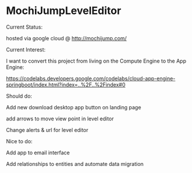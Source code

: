 # MochiJumpLevelEditor

Current Status:

hosted via google cloud @ http://mochijump.com/

Current Interest:

I want to convert this project from living on the Compute Engine to the App Engine:

https://codelabs.developers.google.com/codelabs/cloud-app-engine-springboot/index.html?index=..%2F..%2Findex#0


Should do:

Add new download desktop app button on landing page

add arrows to move view point in level editor

Change alerts & url for level editor

Nice to do:

Add app to email interface

Add relationships to entities and automate data migration
